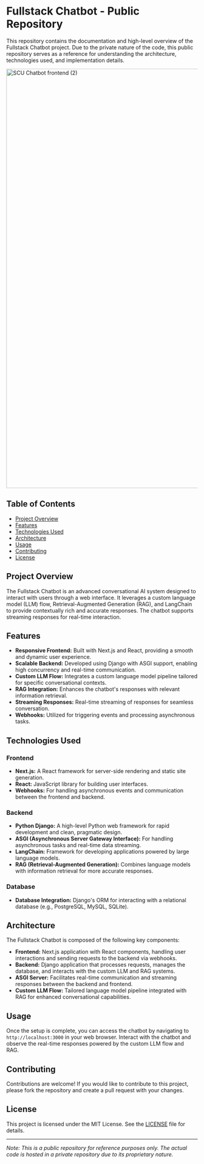 # Fullstack Chatbot - Public Repository

This repository contains the documentation and high-level overview of the Fullstack Chatbot project. Due to the private nature of the code, this public repository serves as a reference for understanding the architecture, technologies used, and implementation details. 


<img width="1105" alt="SCU Chatbot frontend (2)" src="https://github.com/user-attachments/assets/c48b8e6f-0b38-4253-b7c6-5f55e26011b2">



## Table of Contents

- [Project Overview](#project-overview)
- [Features](#features)
- [Technologies Used](#technologies-used)
- [Architecture](#architecture)
- [Usage](#usage)
- [Contributing](#contributing)
- [License](#license)

## Project Overview

The Fullstack Chatbot is an advanced conversational AI system designed to interact with users through a web interface. It leverages a custom language model (LLM) flow, Retrieval-Augmented Generation (RAG), and LangChain to provide contextually rich and accurate responses. The chatbot supports streaming responses for real-time interaction.

## Features

- **Responsive Frontend:** Built with Next.js and React, providing a smooth and dynamic user experience.
- **Scalable Backend:** Developed using Django with ASGI support, enabling high concurrency and real-time communication.
- **Custom LLM Flow:** Integrates a custom language model pipeline tailored for specific conversational contexts.
- **RAG Integration:** Enhances the chatbot's responses with relevant information retrieval.
- **Streaming Responses:** Real-time streaming of responses for seamless conversation.
- **Webhooks:** Utilized for triggering events and processing asynchronous tasks.

## Technologies Used

### Frontend
- **Next.js:** A React framework for server-side rendering and static site generation.
- **React:** JavaScript library for building user interfaces.
- **Webhooks:** For handling asynchronous events and communication between the frontend and backend.

### Backend
- **Python Django:** A high-level Python web framework for rapid development and clean, pragmatic design.
- **ASGI (Asynchronous Server Gateway Interface):** For handling asynchronous tasks and real-time data streaming.
- **LangChain:** Framework for developing applications powered by large language models.
- **RAG (Retrieval-Augmented Generation):** Combines language models with information retrieval for more accurate responses.

### Database
- **Database Integration:** Django's ORM for interacting with a relational database (e.g., PostgreSQL, MySQL, SQLite).

## Architecture

The Fullstack Chatbot is composed of the following key components:

- **Frontend:** Next.js application with React components, handling user interactions and sending requests to the backend via webhooks.
- **Backend:** Django application that processes requests, manages the database, and interacts with the custom LLM and RAG systems.
- **ASGI Server:** Facilitates real-time communication and streaming responses between the backend and frontend.
- **Custom LLM Flow:** Tailored language model pipeline integrated with RAG for enhanced conversational capabilities.

## Usage

Once the setup is complete, you can access the chatbot by navigating to `http://localhost:3000` in your web browser. Interact with the chatbot and observe the real-time responses powered by the custom LLM flow and RAG.

## Contributing

Contributions are welcome! If you would like to contribute to this project, please fork the repository and create a pull request with your changes.

## License

This project is licensed under the MIT License. See the [LICENSE](LICENSE) file for details.

---

*Note: This is a public repository for reference purposes only. The actual code is hosted in a private repository due to its proprietary nature.*
